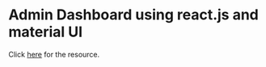 <h1>Admin Dashboard using react.js and material UI</h1>

<p>
  Click <a href="https://www.youtube.com/watch?v=4mOkFXyxfsU">here</a> for the
  resource.
</p>
